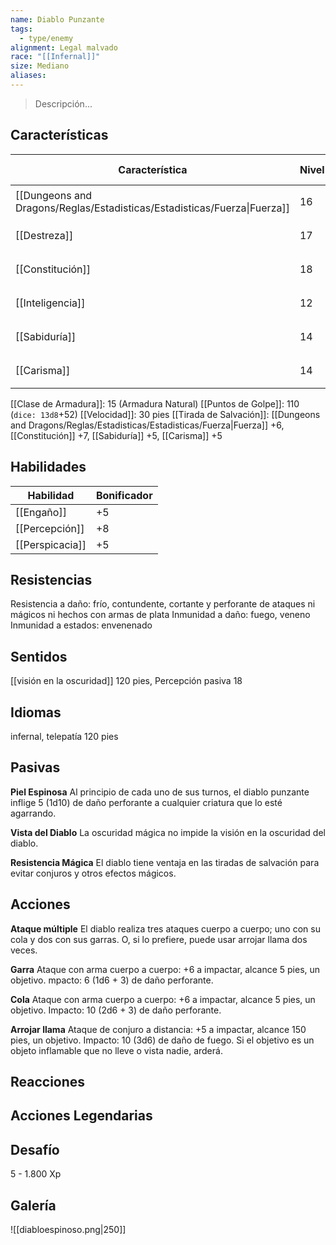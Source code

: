 ```yaml
---
name: Diablo Punzante
tags:
  - type/enemy
alignment: Legal malvado
race: "[[Infernal]]"
size: Mediano
aliases:
---
```

> Descripción...

## Características

| Característica                                                           | Nivel | Bonificador | Lanzar dado      |
| ------------------------------------------------------------------------ | ----- | ----------- | ---------------- |
| [[Dungeons and Dragons/Reglas/Estadisticas/Estadisticas/Fuerza\|Fuerza]] | 16    | +3          | `dice: 1d20 + 0` |
| [[Destreza]]                                                             | 17    | +3          | `dice: 1d20 + 0` |
| [[Constitución]]                                                         | 18    | +4          | `dice: 1d20 + 0` |
| [[Inteligencia]]                                                         | 12    | +1          | `dice: 1d20 + 0` |
| [[Sabiduría]]                                                            | 14    | +2          | `dice: 1d20 + 0` |
| [[Carisma]]                                                              | 14    | +2          | `dice: 1d20 + 0` |

[[Clase de Armadura]]: 15 (Armadura Natural)
[[Puntos de Golpe]]: 110 (`dice: 13d8`+52)
[[Velocidad]]: 30 pies
[[Tirada de Salvación]]: [[Dungeons and Dragons/Reglas/Estadisticas/Estadisticas/Fuerza|Fuerza]] +6, [[Constitución]] +7, [[Sabiduría]] +5, [[Carisma]] +5

## Habilidades

| Habilidad       | Bonificador |
| --------------- | ----------- |
| [[Engaño]]      | +5          |
| [[Percepción]]  | +8          |
| [[Perspicacia]] | +5          |

## Resistencias

Resistencia a daño: frío, contundente, cortante y perforante de ataques ni mágicos ni hechos con armas de plata
Inmunidad a daño: fuego, veneno
Inmunidad a estados: envenenado

## Sentidos

[[visión en la oscuridad]] 120 pies, 
Percepción pasiva 18

## Idiomas

infernal, telepatía 120 pies

## Pasivas

**Piel Espinosa**
Al principio de cada uno de sus turnos, el diablo punzante inflige 5 (1d10) de daño perforante a cualquier criatura que lo esté agarrando.

**Vista del Diablo**
La oscuridad mágica no impide la visión en la oscuridad del diablo.

**Resistencia Mágica** 
El diablo tiene ventaja en las tiradas de salvación para evitar conjuros y otros efectos mágicos.

## Acciones

**Ataque múltiple**
El diablo realiza tres ataques cuerpo a cuerpo;
uno con su cola y dos con sus garras. O, si lo prefiere, puede usar
arrojar llama dos veces.

**Garra**
Ataque con arma cuerpo a cuerpo: +6 a impactar, alcance 5 pies, un objetivo. 
mpacto: 6 (1d6 + 3) de daño perforante.

**Cola**
Ataque con arma cuerpo a cuerpo: +6 a impactar, alcance 5 pies, un objetivo. 
Impacto: 10 (2d6 + 3) de daño perforante.

**Arrojar llama**
Ataque de conjuro a distancia: +5 a impactar, alcance 150 pies, un objetivo. 
Impacto: 10 (3d6) de daño de fuego. Si el objetivo es un objeto inflamable que no lleve o vista nadie, arderá.

## Reacciones

## Acciones Legendarias

## Desafío

5 - 1.800 Xp

## Galería


![[diabloespinoso.png|250]]